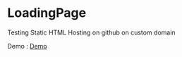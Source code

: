 # LoadingPage
Testing Static HTML Hosting on github
on custom domain

Demo  :  [Demo](https://vikramsahani256.github.io/profile.github.io)